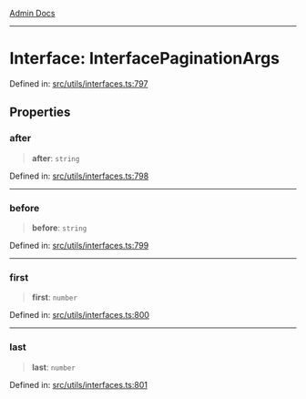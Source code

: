 [Admin Docs](/)

***

# Interface: InterfacePaginationArgs

Defined in: [src/utils/interfaces.ts:797](https://github.com/PalisadoesFoundation/talawa-admin/blob/main/src/utils/interfaces.ts#L797)

## Properties

### after

> **after**: `string`

Defined in: [src/utils/interfaces.ts:798](https://github.com/PalisadoesFoundation/talawa-admin/blob/main/src/utils/interfaces.ts#L798)

***

### before

> **before**: `string`

Defined in: [src/utils/interfaces.ts:799](https://github.com/PalisadoesFoundation/talawa-admin/blob/main/src/utils/interfaces.ts#L799)

***

### first

> **first**: `number`

Defined in: [src/utils/interfaces.ts:800](https://github.com/PalisadoesFoundation/talawa-admin/blob/main/src/utils/interfaces.ts#L800)

***

### last

> **last**: `number`

Defined in: [src/utils/interfaces.ts:801](https://github.com/PalisadoesFoundation/talawa-admin/blob/main/src/utils/interfaces.ts#L801)
